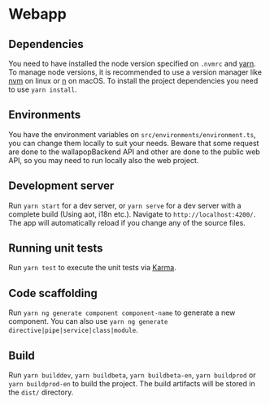 # Webapp

## Dependencies

You need to have installed the node version specified on `.nvmrc` and [yarn](https://yarnpkg.com/lang/en/).
To manage node versions, it is recommended to use a version manager like [nvm](https://github.com/creationix/nvm) on linux or [n](https://github.com/tj/n) on macOS.
To install the project dependencies you need to use `yarn install`.

## Environments

You have the environment variables on `src/environments/environment.ts`, you can change them locally to suit your needs.
Beware that some request are done to the wallapopBackend API and other are done to the public web API, so you may need to run locally also the web project.

## Development server

Run `yarn start` for a dev server, or `yarn serve` for a dev server with a complete build (Using aot, i18n etc.). Navigate to `http://localhost:4200/`. The app will automatically reload if you change any of the source files.

## Running unit tests

Run `yarn test` to execute the unit tests via [Karma](https://karma-runner.github.io).

## Code scaffolding

Run `yarn ng generate component component-name` to generate a new component. You can also use `yarn ng generate directive|pipe|service|class|module`.

## Build

Run `yarn builddev`, `yarn buildbeta`, `yarn buildbeta-en`, `yarn buildprod` or `yarn buildprod-en` to build the project. The build artifacts will be stored in the `dist/` directory.
